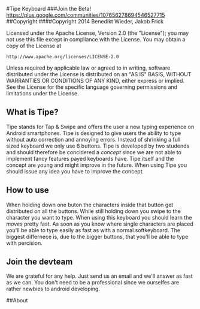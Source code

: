 #Tipe Keyboard
###Join the Beta!
https://plus.google.com/communities/107656278694546527715
##Copyright
####Copyright  2014 Benedikt Wieder, Jakob Frick

Licensed under the Apache License, Version 2.0 (the "License");
you may not use this file except in compliance with the License.
You may obtain a copy of the License at

    http://www.apache.org/licenses/LICENSE-2.0

Unless required by applicable law or agreed to in writing, software
distributed under the License is distributed on an "AS IS" BASIS,
WITHOUT WARRANTIES OR CONDITIONS OF ANY KIND, either express or implied.
See the License for the specific language governing permissions and
limitations under the License.


## What is Tipe?
Tipe stands for Tap & Swipe and offers the user a new typing experience on Android smartphones. 
Tipe is designed to give users the ability to type without auto correction and annoying errors. Instead of shrinking a full sized keyboard we only use 6 buttons. Tipe is developed by two studends and should therefore be concidered a *concept* since we are not able to implement fancy features payed keyboards have. Tipe itself and the concept are young 
and might improve in the future. 
When using Tipe you should issue any idea you have to improve the concept. 

## How to use
When holding down one buton the characters inside that button get distributed on all the buttons. While still holding down you swipe to the character you want to type. 
When using this keyboard you should learn the *moves* pretty fast. As soon as you know where single characters are placed you'll be able to type easily as fast as with a normal softkeyboard. The biggest differnece is, due to the bigger buttons, that you'll be able to type with percision. 

## Join the devteam
We are grateful for any help. Just send us an email and we'll answer as fast as we can. You don't need to be a professional since we ourselfes are rather newbies to android developing.

##About
